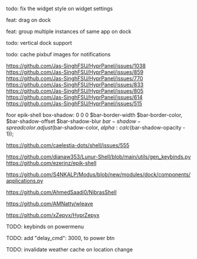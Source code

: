 
todo: fix the widget style on widget settings

feat: drag on dock

feat: group multiple instances of same app on dock

todo: vertical dock support

todo: cache pixbuf images for notifications


https://github.com/Jas-SinghFSU/HyprPanel/issues/1038
https://github.com/Jas-SinghFSU/HyprPanel/issues/859
https://github.com/Jas-SinghFSU/HyprPanel/issues/770
https://github.com/Jas-SinghFSU/HyprPanel/issues/833
https://github.com/Jas-SinghFSU/HyprPanel/issues/805
https://github.com/Jas-SinghFSU/HyprPanel/issues/614
https://github.com/Jas-SinghFSU/HyprPanel/issues/515



foor epik-shell
  box-shadow:
    0 0 0 $bar-border-width $bar-border-color,
    $bar-shadow-offset $bar-shadow-blur $bar-shadow-spread
      color.adjust($bar-shadow-color, $alpha: calc($bar-shadow-opacity - 1));


https://github.com/caelestia-dots/shell/issues/555

https://github.com/dianaw353/Lunur-Shell/blob/main/utils/gen_keybinds.py
https://github.com/ezerinz/epik-shell

https://github.com/S4NKALP/Modus/blob/new/modules/dock/components/applications.py

https://github.com/AhmedSaadi0/NibrasShell

https://github.com/AMNatty/wleave

https://github.com/xZepyx/HyprZepyx

TODO: keybinds on powermenu

TODO: add 		"delay_cmd": 3000, to power btn

TODO: invalidate weather cache on location change
